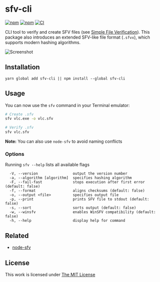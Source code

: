 # sfv-cli

[![npm](https://flat.badgen.net/npm/license/sfv-cli)](https://www.npmjs.org/package/sfv-cli)
[![npm](https://flat.badgen.net/npm/v/sfv-cli)](https://www.npmjs.org/package/sfv-cli)
[![CI](https://img.shields.io/github/workflow/status/idleberg/node-sfv-cli/CI?style=flat-square)](https://github.com/idleberg/node-sfv-cli/actions)

CLI tool to verify and create SFV files (see [Simple File Verification](https://www.wikiwand.com/en/Simple_file_verification)). This package also introduces an extended SFV-like file format (`.sfvx`), which supports modern hashing algorithms.

![Screenshot](https://raw.github.com/idleberg/node-sfv-cli/master/screenshot.png)

## Installation

`yarn global add sfv-cli || npm install --global sfv-cli`

## Usage

You can now use the `sfv` command in your Terminal emulator:

```sh
# Create .sfv
sfv vlc.exe -o vlc.sfv

# Verify .sfv
sfv vlc.sfv
```

**Note:** You can also use `node-sfv` to avoid naming conflicts

### Options

Running `sfv --help` lists all available flags

```
  -V, --version                output the version number
  -a, --algorithm [algorithm]  specifies hashing algorithm
  -F, --fail-fast              stops execution after first error (default: false)
  -f, --format                 aligns checksums (default: false)
  -o, --output <file>          specifies output file
  -p, --print                  prints SFV file to stdout (default: false)
  -s, --sort                   sorts output (default: false)
  -w, --winsfv                 enables WinSFV compatibility (default: false)
  -h, --help                   display help for command
```

## Related

- [node-sfv](https://www.npmjs.com/package/simple-file-verification)

## License

This work is licensed under [The MIT License](LICENSE)
